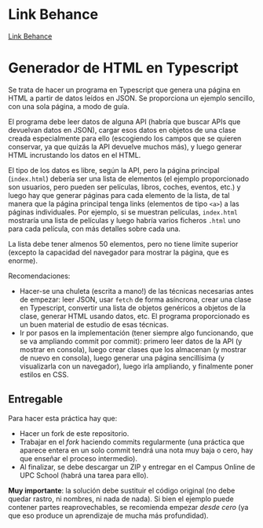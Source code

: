 # Link Behance

[Link Behance](https://www.behance.net/gallery/196025521/p2-typescript-2024)

# Generador de HTML en Typescript

Se trata de hacer un programa en Typescript que genera una página en HTML a partir de datos leídos en JSON. Se proporciona un ejemplo sencillo, con una sola página, a modo de guía. 

El programa debe leer datos de alguna API (habría que buscar APIs que devuelvan datos en JSON), cargar esos datos en objetos de una clase creada especialmente para ello (escogiendo los campos que se quieren conservar, ya que quizás la API devuelve muchos más), y luego generar HTML incrustando los datos en el HTML.

El tipo de los datos es libre, según la API, pero la página principal (`index.html`) debería ser una lista de elementos (el ejemplo proporcionado son usuarios, pero pueden ser películas, libros, coches, eventos, etc.) y luego hay que generar páginas para cada elemento de la lista, de tal manera que la página principal tenga links (elementos de tipo `<a>`) a las páginas individuales. Por ejemplo, si se muestran películas, `index.html` mostraría una lista de películas y luego habría varios ficheros `.html` uno para cada película, con más detalles sobre cada una.

La lista debe tener almenos 50 elementos, pero no tiene límite superior (excepto la capacidad del navegador para mostrar la página, que es enorme).

Recomendaciones:
- Hacer-se una chuleta (escrita a mano!) de las técnicas necesarias antes de empezar: leer JSON, usar `fetch` de forma asíncrona, crear una clase en Typescript, convertir una lista de objetos genéricos a objetos de la clase, generar HTML usando datos, etc. El programa proporcionado es un buen material de estudio de esas técnicas.
- Ir por pasos en la implementación (tener siempre algo funcionando, que se va ampliando commit por commit): primero leer datos de la API (y mostrar en consola), luego crear clases que los almacenan (y mostrar de nuevo en consola), luego generar una página sencillísima (y visualizarla con un navegador), luego irla ampliando, y finalmente poner estilos en CSS.

## Entregable

Para hacer esta práctica hay que:
- Hacer un fork de este repositorio.
- Trabajar en el *fork* haciendo commits regularmente (una práctica que aparece entera en un solo commit tendrá una nota muy baja o cero, hay que enseñar el proceso intermedio).
- Al finalizar, se debe descargar un ZIP y entregar en el Campus Online de UPC School (habrá una tarea para ello).

**Muy importante**: la solución debe sustituir el código original (no debe quedar rastro, ni nombres, ni nada de nada). Si bien el ejemplo puede contener partes reaprovechables, se recomienda empezar _desde cero_ (ya que eso produce un aprendizaje de mucha más profundidad).
